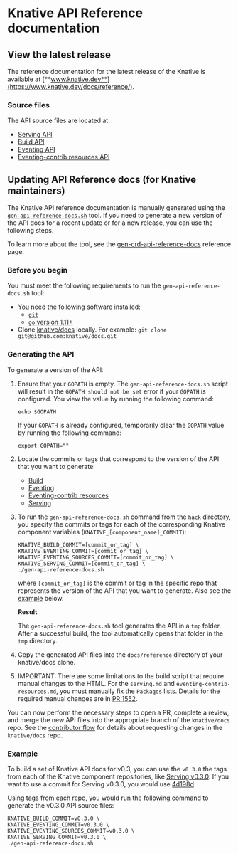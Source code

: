 # Knative API Reference documentation

## View the latest release

The reference documentation for the latest release of the Knative is available
at [**www.knative.dev**](https://www.knative.dev/docs/reference/).

### Source files

The API source files are located at:

- [Serving API](./serving.md)
- [Build API](./build.md)
- [Eventing API](./eventing/eventing.md)
- [Eventing-contrib resources API](./eventing/eventing-resources.md)

## Updating API Reference docs (for Knative maintainers)

The Knative API reference documentation is manually generated using the
[`gen-api-reference-docs.sh`](../../hack/) tool. If you need to generate a new
version of the API docs for a recent update or for a new release, you can use
the following steps.

To learn more about the tool, see the
[gen-crd-api-reference-docs](https://github.com/ahmetb/gen-crd-api-reference-docs)
reference page.

### Before you begin

You must meet the following requirements to run the `gen-api-reference-docs.sh`
tool:

- You need the following software installed:
  - [`git`](https://git-scm.com/download/)
  - [`go` version 1.11+](https://golang.org/dl/)
- Clone [knative/docs](https://github.com/knative/docs) locally. For example:
  `git clone git@github.com:knative/docs.git`

### Generating the API

To generate a version of the API:

1. Ensure that your `GOPATH` is empty. The `gen-api-reference-docs.sh` script
   will result in the `GOPATH should not be set` error if your `GOPATH` is
   configured. You view the value by running the following command:

   ```
   echo $GOPATH
   ```

   If your `GOPATH` is already configured, temporarily clear the `GOPATH` value
   by running the following command:

   ```
   export GOPATH=""
   ```

1. Locate the commits or tags that correspond to the version of the API that you
   want to generate:

   - [Build](https://github.com/knative/build/releases/)
   - [Eventing](https://github.com/knative/eventing/releases/)
   - [Eventing-contrib resources](https://github.com/knative/eventing-contrib/releases/)
   - [Serving](https://github.com/knative/serving/releases/)

1. To run the `gen-api-reference-docs.sh` command from the `hack` directory, you
   specify the commits or tags for each of the corresponding Knative component
   variables (`KNATIVE_[component_name]_COMMIT`):

   ```
   KNATIVE_BUILD_COMMIT=[commit_or_tag] \
   KNATIVE_EVENTING_COMMIT=[commit_or_tag] \
   KNATIVE_EVENTING_SOURCES_COMMIT=[commit_or_tag] \
   KNATIVE_SERVING_COMMIT=[commit_or_tag] \
   ./gen-api-reference-docs.sh
   ```

   where `[commit_or_tag]` is the commit or tag in the specific repo that
   represents the version of the API that you want to generate. Also see the
   [example](#example) below.

   **Result**

   The `gen-api-reference-docs.sh` tool generates the API in a `tmp` folder.
   After a successful build, the tool automatically opens that folder in the
   `tmp` directory.

1. Copy the generated API files into the `docs/reference` directory of your
   knative/docs clone.

1. IMPORTANT: There are some limitations to the build script that require manual
   changes to the HTML. For the `serving.md` and
   `eventing-contrib-resources.md`, you must manually fix the `Packages` lists.
   Details for the required manual changes are in
   [PR 1552](https://github.com/knative/docs/pull/1552#issuecomment-506891983).

You can now perform the necessary steps to open a PR, complete a review, and
merge the new API files into the appropriate branch of the `knative/docs` repo.
See the [contributor flow](../../contributing/DOCS-CONTRIBUTING.md) for details
about requesting changes in the `knative/docs` repo.

### Example

To build a set of Knative API docs for v0.3, you can use the `v0.3.0` the tags
from each of the Knative component repositories, like
[Serving v0.3.0](https://github.com/knative/serving/tree/v0.3.0). If you want to
use a commit for Serving v0.3.0, you would use
[4d198d](https://github.com/knative/serving/commit/4d198db8756db2f8a3c228302a97fb3a216a9475).

Using tags from each repo, you would run the following command to generate the
v0.3.0 API source files:

```
KNATIVE_BUILD_COMMIT=v0.3.0 \
KNATIVE_EVENTING_COMMIT=v0.3.0 \
KNATIVE_EVENTING_SOURCES_COMMIT=v0.3.0 \
KNATIVE_SERVING_COMMIT=v0.3.0 \
./gen-api-reference-docs.sh
```
